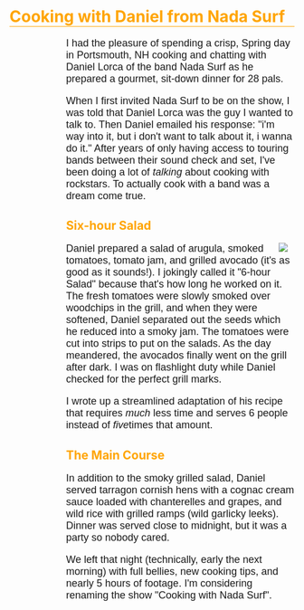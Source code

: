 <!doctype html>
<html>
<head>
<meta charset="UTF-8">
<title>Cooking with Nada Surf</title>
<style>
h1 {
	color: orange;
	border-bottom: 1px solid orange;
}
h2 {
	color: orange;
	margin-left: 100px;
}
p {
	font-size: large;
	font-family: sans-serif;
	margin-left: 100px;
}
img {
	float: right;
	margin: 0 12px;
}
</style>
</head>

<body>
<h1>Cooking with Daniel from Nada Surf</h1>

<p>I had the pleasure of spending a crisp, Spring day in Portsmouth, NH cooking and chatting with Daniel Lorca of the band Nada Surf as he prepared a gourmet, sit-down dinner for 28 pals.</p>

<p>When I first invited Nada Surf to be on the show, I was told that Daniel Lorca was the guy I wanted to talk to. Then Daniel emailed his response: "i'm way into it, but i don't want to talk about it, i wanna do it." After years of only having access to touring bands between their sound check and set, I've been doing a lot of <em>talking</em> about cooking with rockstars. To actually cook with a band was a dream come true.</p>

<h2>Six-hour Salad</h2>


<p><img src="salads.jpeg"></p>
<p>Daniel prepared a salad of arugula, smoked tomatoes, tomato jam, and grilled avocado (it's as good as it sounds!). I jokingly called it "6-hour Salad" because that's how long he worked on it. The fresh tomatoes were slowly smoked over woodchips in the grill, and when they were softened, Daniel separated out the seeds which he reduced into a smoky jam. The tomatoes were cut into strips to put on the salads. As the day meandered, the avocados finally went on the grill after dark. I was on flashlight duty while Daniel checked for the perfect grill marks.</p>


<p>I wrote up a streamlined adaptation of his recipe that requires <em>much</em> less time and serves 6 people instead of <em>five</em>times that amount.</p>


<h2>The Main Course</h2>

<p>In addition to the smoky grilled salad, Daniel served tarragon cornish hens with a cognac cream sauce loaded with chanterelles and grapes, and wild rice with grilled ramps (wild garlicky leeks). Dinner was served close to midnight, but it was a party so nobody cared.</p>

<p>We left that night (technically, early the next morning) with full bellies, new cooking tips, and nearly 5 hours of footage. I'm considering renaming the show "Cooking with Nada Surf". </p>


</body>
</html>
